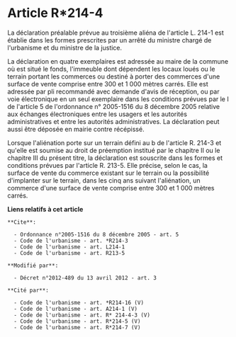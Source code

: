 # Article R*214-4

La déclaration préalable prévue au troisième aliéna de l'article L. 214-1 est établie dans les formes prescrites par un
arrêté du ministre chargé de l'urbanisme et du ministre de la justice. 

La déclaration en quatre exemplaires est adressée au maire de la commune où est situé le fonds, l'immeuble dont dépendent les
locaux loués ou le terrain portant les commerces ou destiné à porter des commerces d'une surface de vente comprise entre 300
et 1 000 mètres carrés. Elle est adressée par pli recommandé avec demande d'avis de réception, ou par voie électronique en un
seul exemplaire dans les conditions prévues par le I de l'article 5 de l'ordonnance n° 2005-1516 du 8 décembre 2005 relative
aux échanges électroniques entre les usagers et les autorités administratives et entre les autorités administratives. La
déclaration peut aussi être déposée en mairie contre récépissé. 

Lorsque l'aliénation porte sur un terrain défini au b de l'article R. 214-3 et qu'elle est soumise au droit de préemption
institué par le chapitre II ou le chapitre III du présent titre, la déclaration est souscrite dans les formes et conditions
prévues par l'article R. 213-5. Elle précise, selon le cas, la surface de vente du commerce existant sur le terrain ou la
possibilité d'implanter sur le terrain, dans les cinq ans suivant l'aliénation, un commerce d'une surface de vente comprise
entre 300 et 1 000 mètres carrés.

**Liens relatifs à cet article**

	**Cite**:

	  - Ordonnance n°2005-1516 du 8 décembre 2005 - art. 5
	  - Code de l'urbanisme - art. *R214-3
	  - Code de l'urbanisme - art. L214-1
	  - Code de l'urbanisme - art. R213-5

	**Modifié par**:

	  - Décret n°2012-489 du 13 avril 2012 - art. 3

	**Cité par**:

	  - Code de l'urbanisme - art. *R214-16 (V)
	  - Code de l'urbanisme - art. A214-1 (V)
	  - Code de l'urbanisme - art. R* 214-4-3 (V)
	  - Code de l'urbanisme - art. R*214-5 (V)
	  - Code de l'urbanisme - art. R*214-7 (V)
